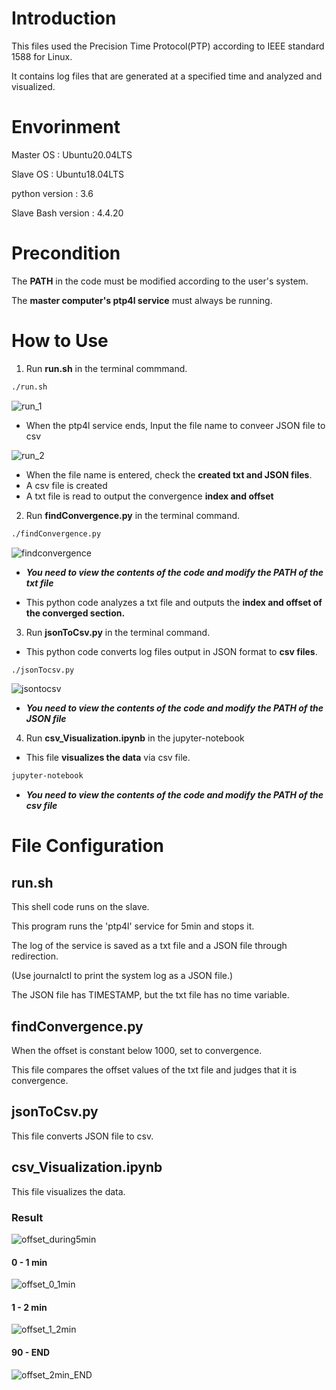 # Introduction
This files used the Precision Time Protocol(PTP) according to IEEE standard 1588 for Linux.

It contains log files that are generated at a specified time and analyzed and visualized.

# Envorinment
Master OS : Ubuntu20.04LTS

Slave OS : Ubuntu18.04LTS

python version : 3.6

Slave Bash version : 4.4.20



# Precondition
The **PATH** in the code must be modified according to the user's system.

The **master computer's ptp4l service** must always be running.


# How to Use
1. Run **run.sh** in the terminal commmand.
```sh
./run.sh
```

![run_1](https://user-images.githubusercontent.com/33818414/88355198-982f8780-cd9e-11ea-98a2-49bd8e57a874.png)


- When the ptp4l service ends, Input the file name to conveer JSON file to csv


![run_2](https://user-images.githubusercontent.com/33818414/88355201-9a91e180-cd9e-11ea-8b92-69e487946bf3.png)


- When the file name is entered, check the **created txt and JSON files**.
- A csv file is created
- A txt file is read to output the convergence **index and offset**

2. Run **findConvergence.py** in the terminal command.
```sh
./findConvergence.py
```

![findconvergence](https://user-images.githubusercontent.com/33818414/88164325-f188a100-cc4e-11ea-86bd-05f1b6e6fc15.png)
- ***You need to view the contents of the code and modify the PATH of the txt file***

- This python code analyzes a txt file and outputs the **index and offset of the converged section.**


3. Run **jsonToCsv.py** in the terminal command.
- This python code converts log files output in JSON format to **csv files**.
```sh
./jsonTocsv.py
```

![jsontocsv](https://user-images.githubusercontent.com/33818414/88164338-f51c2800-cc4e-11ea-8b02-a79a21311d3b.png)

- ***You need to view the contents of the code and modify the PATH of the JSON file***


4. Run **csv_Visualization.ipynb** in the jupyter-notebook
- This file **visualizes the data** via csv file.
 ```sh
 jupyter-notebook
 ```
 - ***You need to view the contents of the code and modify the PATH of the csv file***




# File Configuration

## run.sh
This shell code runs on the slave. 

This program runs the 'ptp4l' service for 5min and stops it.

The log of the service is saved as a txt file and a JSON file through redirection.

(Use journalctl to print the system log as a JSON file.)

The JSON file has TIMESTAMP, but the txt file has no time variable.


## findConvergence.py
When the offset is constant below 1000, set to convergence.

This file compares the offset values of the txt file and judges that it is convergence.

## jsonToCsv.py
This file converts JSON file to csv.


## csv_Visualization.ipynb
This file visualizes the data.


### Result
![offset_during5min](https://user-images.githubusercontent.com/33818414/88353819-e7bf8480-cd99-11ea-9e49-eb44e81a3b55.png)



#### 0 - 1 min
![offset_0_1min](https://user-images.githubusercontent.com/33818414/88353830-ebeba200-cd99-11ea-98f6-d5f77fd65f1a.png)


#### 1 - 2 min
![offset_1_2min](https://user-images.githubusercontent.com/33818414/88353832-ee4dfc00-cd99-11ea-9a1a-2081245a0c1e.png)


#### 90 - END
![offset_2min_END](https://user-images.githubusercontent.com/33818414/88353834-f0b05600-cd99-11ea-8500-d20fe421af10.png)


